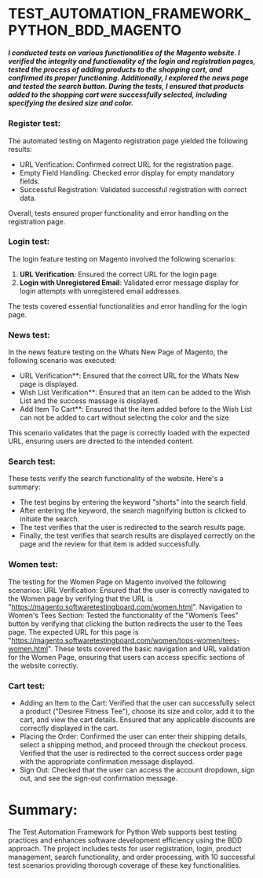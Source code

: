 # TEST_AUTOMATION_FRAMEWORK_PYTHON_BDD_MAGENTO

##### I conducted tests on various functionalities of the Magento website. I verified the integrity and functionality of the login and registration pages, tested the process of adding products to the shopping cart, and confirmed its proper functioning. Additionally, I explored the news page and tested the search button. During the tests, I ensured that products added to the shopping cart were successfully selected, including specifying the desired size and color.

### Register test:
The automated testing on Magento registration page yielded the following results:
- URL Verification: Confirmed correct URL for the registration page.
- Empty Field Handling: Checked error display for empty mandatory fields.
- Successful Registration: Validated successful registration with correct data.

Overall, tests ensured proper functionality and error handling on the registration page.

### Login test:
The login feature testing on Magento involved the following scenarios:
1. **URL Verification**: Ensured the correct URL for the login page.
2. **Login with Unregistered Email**: Validated error message display for login attempts with unregistered email addresses.

The tests covered essential functionalities and error handling for the login page.

### News test:
In the news feature testing on the Whats New Page of Magento, the following scenario was executed:
- URL Verification**: Ensured that the correct URL for the Whats New page is displayed.
- Wish List Verification**: Ensured that an item can be added to the Wish List and the success massage is displayed. 
- Add Item To Cart**: Ensured that the item added before to the Wish List can not be added to cart without selecting the color and the size


This scenario validates that the page is correctly loaded with the expected URL, ensuring users are directed to the intended content.

### Search test:
These tests verify the search functionality of the website. Here's a summary:
   - The test begins by entering the keyword "shorts" into the search field.
   - After entering the keyword, the search magnifying button is clicked to initiate the search.
   - The test verifies that the user is redirected to the search results page.
   - Finally, the test verifies that search results are displayed correctly on the page and the review for that item is added successfully.

### Women test: 
The testing for the Women Page on Magento involved the following scenarios:
URL Verification: Ensured that the user is correctly navigated to the Women page by verifying that the URL is "https://magento.softwaretestingboard.com/women.html".
Navigation to Women's Tees Section: Tested the functionality of the "Women’s Tees" button by verifying that clicking the button redirects the user to the Tees page. The expected URL for this page is "https://magento.softwaretestingboard.com/women/tops-women/tees-women.html".
These tests covered the basic navigation and URL validation for the Women Page, ensuring that users can access specific sections of the website correctly.

### Cart test: 
- Adding an Item to the Cart:
Verified that the user can successfully select a product ("Desiree Fitness Tee"), choose its size and color, add it to the cart, and view the cart details.
Ensured that any applicable discounts are correctly displayed in the cart.
- Placing the Order:
Confirmed the user can enter their shipping details, select a shipping method, and proceed through the checkout process.
Verified that the user is redirected to the correct success order page with the appropriate confirmation message displayed.
- Sign Out:
Checked that the user can access the account dropdown, sign out, and see the sign-out confirmation message.

# Summary:
The Test Automation Framework for Python Web supports best testing practices and enhances software development efficiency using the BDD approach. The project includes tests for user registration, login, product management, search functionality, and order processing, with 10 successful test scenarios providing thorough coverage of these key functionalities.